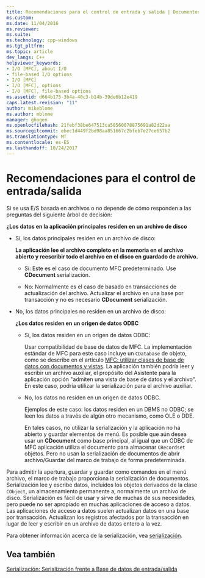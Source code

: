```yaml
---
title: Recomendaciones para el control de entrada y salida | Documentos de Microsoft
ms.custom: 
ms.date: 11/04/2016
ms.reviewer: 
ms.suite: 
ms.technology: cpp-windows
ms.tgt_pltfrm: 
ms.topic: article
dev_langs: C++
helpviewer_keywords:
- I/O [MFC], about I/O
- file-based I/O options
- I/O [MFC]
- I/O [MFC], options
- I/O [MFC], file-based options
ms.assetid: d664b175-3b4a-40c3-b14b-39de6b12e419
caps.latest.revision: "11"
author: mikeblome
ms.author: mblome
manager: ghogen
ms.openlocfilehash: 21febf38be647513ca58560078875691a82d22aa
ms.sourcegitcommit: ebec1d449f2bd98aa851667c2bfeb7e27ce657b2
ms.translationtype: MT
ms.contentlocale: es-ES
ms.lasthandoff: 10/24/2017
---
```

# <a name="recommendations-for-handling-inputoutput"></a>Recomendaciones para el control de entrada/salida
Si se usa E/S basada en archivos o no depende de cómo responden a las preguntas del siguiente árbol de decisión:  
  
 **¿Los datos en la aplicación principales residen en un archivo de disco**  
  
-   Sí, los datos principales residen en un archivo de disco:  
  
     **La aplicación lee el archivo completo en la memoria en el archivo abierto y reescribir todo el archivo en el disco en guardado de archivo.**  
  
    -   Sí: Este es el caso de documento MFC predeterminado. Use **CDocument** serialización.  
  
    -   No: Normalmente es el caso de basado en transacciones de actualización del archivo. Actualizar el archivo en una base por transacción y no es necesario **CDocument** serialización.  
  
-   No, los datos principales no residen en un archivo de disco:  
  
     **¿Los datos residen en un origen de datos ODBC**  
  
    -   Sí, los datos residen en un origen de datos ODBC:  
  
         Usar compatibilidad de base de datos de MFC. La implementación estándar de MFC para este caso incluye un `CDatabase` de objeto, como se describe en el artículo [MFC: utilizar clases de base de datos con documentos y vistas](../data/mfc-using-database-classes-with-documents-and-views.md). La aplicación también podría leer y escribir un archivo auxiliar, el propósito del Asistente para la aplicación opción "admiten una vista de base de datos y el archivo". En este caso, podría utilizar la serialización para el archivo auxiliar.  
  
    -   No, los datos no residen en un origen de datos ODBC.  
  
         Ejemplos de este caso: los datos residen en un DBMS no ODBC; se leen los datos a través de algún otro mecanismo, como OLE o DDE.  
  
         En tales casos, no utilizar la serialización y la aplicación no ha abierto y guardar elementos de menú. Es posible que aún desea usar un **CDocument** como base principal, al igual que un ODBC de MFC aplicación utiliza el documento para almacenar `CRecordset` objetos. Pero no usan la serialización de documentos de abrir archivo/Guardar del marco de trabajo de forma predeterminada.  
  
 Para admitir la apertura, guardar y guardar como comandos en el menú archivo, el marco de trabajo proporciona la serialización de documentos. Serialización lee y escribe datos, incluidos los objetos derivados de la clase `CObject`, un almacenamiento permanente a, normalmente un archivo de disco. Serialización es fácil de usar y sirve de muchas de sus necesidades, pero puede no ser apropiado en muchas aplicaciones de acceso a datos. Las aplicaciones de acceso a datos suelen actualizan datos en una base por transacción. Actualizan los registros afectados por la transacción en lugar de leer y escribir en un archivo de datos entero a la vez.  
  
 Para obtener información acerca de la serialización, vea [serialización](../mfc/serialization-in-mfc.md).  
  
## <a name="see-also"></a>Vea también  
 [Serialización: Serialización frente a Base de datos de entrada/salida](../mfc/serialization-serialization-vs-database-input-output.md)
